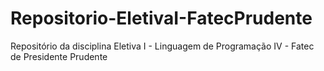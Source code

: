 # Repositorio-EletivaI-FatecPrudente
Repositório da disciplina Eletiva I - Linguagem de Programação IV - Fatec de Presidente Prudente
